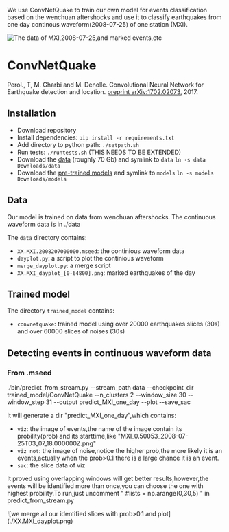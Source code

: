 We use ConvNetQuake to train our own model for events classification based on the wenchuan aftershocks and use it to classify earthquakes from one day continous waveform(2008-07-25) of one station (MXI).

![The data of MXI,2008-07-25,and marked events](./data/XX.MXI_dayplot_0.png),etc

ConvNetQuake
=============

Perol., T, M. Gharbi and M. Denolle. Convolutional Neural Network for Earthquake detection and location. [preprint arXiv:1702.02073](https://arxiv.org/abs/1702.02073), 2017.

## Installation
* Download repository
* Install dependencies: `pip install -r requirements.txt`
* Add directory to python path: `./setpath.sh`
* Run tests: `./runtests.sh` (THIS NEEDS TO BE EXTENDED)
* Download the [data](https://www.dropbox.com/sh/3p9rmi1bcpvnk5k/AAAV8n9VG_e0QXOpoofsSH0Ma?dl=0) (roughly 70 Gb) and symlink to `data` 
`ln -s data Downloads/data`
* Download the [pre-trained models](https://www.dropbox.com/sh/t9dj8mmfx1fmxfa/AABSJQke8Ao6wfRnKMvQXipta?dl=0) and symlink to `models` 
`ln -s models Downloads/models`

## Data

Our model is trained on data from wenchuan aftershocks. 
The continuous waveform data is in ./data

The `data` directory contains:
* `XX.MXI.2008207000000.mseed`: the continious waveform data 
* `dayplot.py`: a script to plot the continious waveform
* `merge_dayplot.py`: a merge script
* `XX.MXI_dayplot_[0-64800].png`: marked earthquakes of the day 

## Trained model

The directory `trained_model` contains:
* `convnetquake`: trained model using over 20000 earthquakes slices (30s) and over 60000 slices of noises (30s)


## Detecting events in continuous waveform data

### From .mseed

./bin/predict_from_stream.py --stream_path data --checkpoint_dir trained_model/ConvNetQuake  --n_clusters 2 --window_size 30 --window_step 31 --output predict_MXI_one_day --plot --save_sac


It will generate a dir "predict_MXI_one_day",which contains:
 
* `viz`: the image of events,the name of the image contain its probility(prob) and its starttime,like "MXI_0.50053_2008-07-25T03_07_18.000000Z.png"
* `viz_not`: the image of noise,notice the  higher prob,the more likely it is an events,actually when the prob>0.1 there is a large chance it is an event. 
* `sac`: the slice data of viz

It proved using overlapping windows will get better results,however,the events will be identified more than once,you can choose the one with highest probility.To run,just uncomment "
#lists = np.arange(0,30,5)
" in predict_from_stream.py

![we merge all our identified slices with prob>0.1 and plot] (./XX.MXI_dayplot.png)

